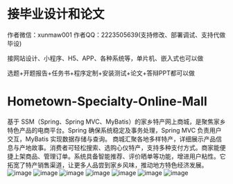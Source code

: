 # 接毕业设计和论文
作者微信：xunmaw001  作者QQ：2223505639(支持修改、部署调试、支持代做毕设)

接网站设计、小程序、H5、APP、各种系统等，单片机、嵌入式也可以做

选题+开题报告+任务书+程序定制+安装测试+论文+答辩PPT都可以做
# Hometown-Specialty-Online-Mall
基于 SSM（Spring、Spring MVC、MyBatis）的家乡特产网上商城，是聚焦家乡特色产品的电商平台。Spring 确保系统稳定及事务处理，Spring MVC 负责用户交互，MyBatis 实现数据存储与查询。  商城汇聚各地多样特产，详细展示产品信息与产地故事。消费者可轻松搜索、选购心仪特产，支持多种支付方式。商家能便捷上架商品、管理订单。系统具备智能推荐、评价晒单等功能，增进用户粘性。它拓宽了特产销售渠道，让更多人品尝到家乡风味，推动地方特色经济发展。 
![image](https://github.com/user-attachments/assets/e30dab03-7705-4391-a322-32e6f930fbce)
![image](https://github.com/user-attachments/assets/8b976763-0b28-4231-beef-c54f8071bd82)
![image](https://github.com/user-attachments/assets/610e58ba-172b-4b6d-8dcb-5be49ab18a1f)
![image](https://github.com/user-attachments/assets/febb1da1-7e7e-4750-bba3-ee66cb0c1189)
![image](https://github.com/user-attachments/assets/015b03bd-d0c3-4bbb-9e7f-3ee9019093a7)
![image](https://github.com/user-attachments/assets/ecfc9289-4e8a-45ec-9fbe-135c7a28675f)
![image](https://github.com/user-attachments/assets/032469fe-43c3-4a61-88b7-2e35274f38b6)
